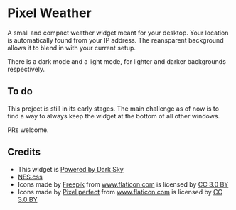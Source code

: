 # Pixel Weather

A small and compact weather widget meant for your desktop. Your location is automatically found from your IP address. The reansparent background allows it to blend in with your current setup.

There is a dark mode and a light mode, for lighter and darker backgrounds respectively. 

## To do

This project is still in its early stages. The main challenge as of now is to find a way to always keep the widget at the bottom of all other windows.

PRs welcome.

## Credits
- This widget is [Powered by Dark Sky](https://darksky.net/poweredby/)
- [NES.css](https://nostalgic-css.github.io/NES.css/)
- <div>Icons made by <a href="http://www.freepik.com/" title="Freepik">Freepik</a> from <a href="https://www.flaticon.com/" 		    title="Flaticon">www.flaticon.com</a> is licensed by <a href="http://creativecommons.org/licenses/by/3.0/" 		    title="Creative Commons BY 3.0" target="_blank">CC 3.0 BY</a></div>
- <div>Icons made by <a href="https://www.flaticon.com/authors/pixel-perfect" title="Pixel perfect">Pixel perfect</a> from <a href="https://www.flaticon.com/"                 title="Flaticon">www.flaticon.com</a> is licensed by <a href="http://creativecommons.org/licenses/by/3.0/"                 title="Creative Commons BY 3.0" target="_blank">CC 3.0 BY</a></div>

